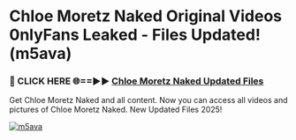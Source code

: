 # Chloe Moretz Naked Original Videos 0nlyFans Leaked - Files Updated! (m5ava)

<h3>🔴 CLICK HERE 🌐==►► <a href="https://tinyurl.com/up5wt9bj" rel="nofollow">Chloe Moretz Naked Updated Files</a></h3>

Get Chloe Moretz Naked and all content. Now you can access all videos and pictures of Chloe Moretz Naked. New Updated Files 2025!

[![m5ava](https://i.imgur.com/ABiUzMV.gif)](https://tinyurl.com/up5wt9bj)
